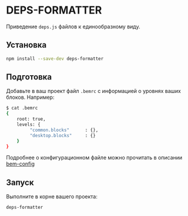 # DEPS-FORMATTER

Приведение `deps.js` файлов к единообразному виду.
## Установка

```sh
npm install --save-dev deps-formatter
```

## Подготовка

Добавьте в ваш проект файл `.bemrc` с информацией о уровнях ваших блоков.
Например:

```sh
$ cat .bemrc
{
    root: true,
    levels: {
         "common.blocks"      : {},
         "desktop.blocks"     : {}
    }
}
```

Подробнее о конфигурационном файле можно прочитать в описании [bem-config](https://github.com/bem-sdk/bem-config)

## Запуск

Выполните в корне вашего проекта:
```sh
deps-formatter
```
